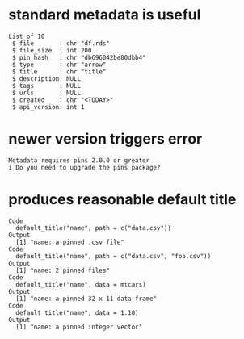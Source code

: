 # standard metadata is useful

    List of 10
     $ file       : chr "df.rds"
     $ file_size  : int 200
     $ pin_hash   : chr "db696042be80dbb4"
     $ type       : chr "arrow"
     $ title      : chr "title"
     $ description: NULL
     $ tags       : NULL
     $ urls       : NULL
     $ created    : chr "<TODAY>"
     $ api_version: int 1

# newer version triggers error

    Metadata requires pins 2.0.0 or greater
    i Do you need to upgrade the pins package?

# produces reasonable default title

    Code
      default_title("name", path = c("data.csv"))
    Output
      [1] "name: a pinned .csv file"
    Code
      default_title("name", path = c("data.csv", "foo.csv"))
    Output
      [1] "name: 2 pinned files"
    Code
      default_title("name", data = mtcars)
    Output
      [1] "name: a pinned 32 x 11 data frame"
    Code
      default_title("name", data = 1:10)
    Output
      [1] "name: a pinned integer vector"

